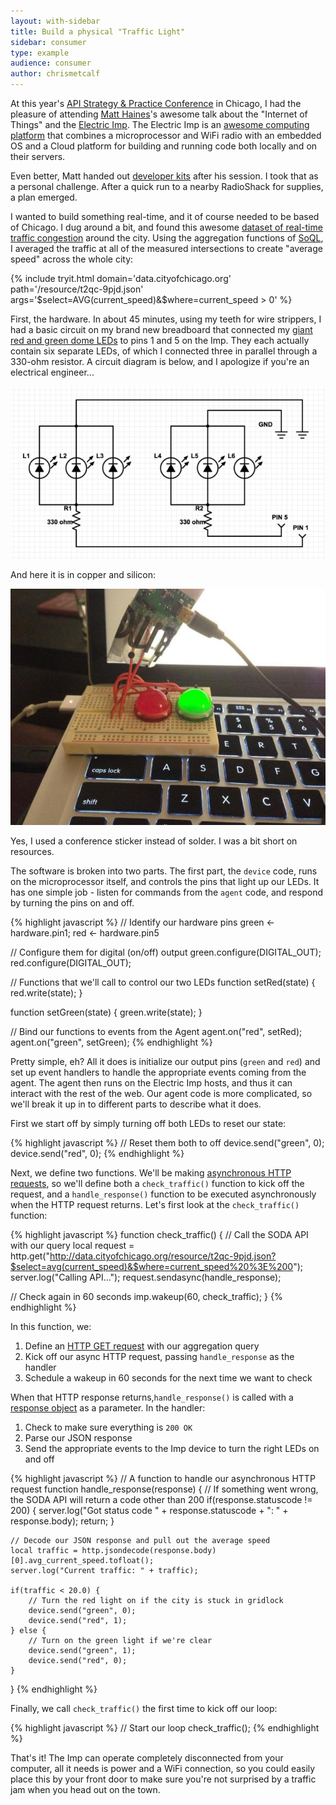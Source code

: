 ```yaml
---
layout: with-sidebar
title: Build a physical "Traffic Light"
sidebar: consumer
type: example
audience: consumer
author: chrismetcalf
---
```


At this year's [API Strategy & Practice Conference](http://apistrategyconference.com/) in Chicago, I had the pleasure of attending [Matt Haines](https://twitter.com/beardedinventor)'s awesome talk about the "Internet of Things" and the [Electric Imp](http://electricimp.com/). The Electric Imp is an [awesome computing platform](http://electricimp.com/product/) that combines a microprocessor and WiFi radio with an embedded OS and a Cloud platform for building and running code both locally and on their servers.

Even better, Matt handed out [developer kits](http://electricimp.com/docs/gettingstarted/devkits/) after his session. I took that as a personal challenge. After a quick run to a nearby RadioShack for supplies, a plan emerged.

I wanted to build something real-time, and it of course needed to be based of Chicago. I dug around a bit, and found this awesome [dataset of real-time traffic congestion](https://data.cityofchicago.org/Transportation/Chicago-Traffic-Tracker-Congestion-Estimates-by-Re/t2qc-9pjd?) around the city. Using the aggregation functions of [SoQL](http://dev.socrata.com/docs/queries.html), I averaged the traffic at all of the measured intersections to create "average speed" across the whole city:

{% include tryit.html domain='data.cityofchicago.org' path='/resource/t2qc-9pjd.json' args='$select=AVG(current_speed)&$where=current_speed > 0' %}

First, the hardware. In about 45 minutes, using my teeth for wire strippers, I had a basic circuit on my brand new breadboard that connected my [giant red and green dome LEDs](http://www.radioshack.com/products/radioshack-20-0mm-round-big-red-led?variant=5717559429) to pins 1 and 5 on the Imp. They each actually contain six separate LEDs, of which I connected three in parallel through a 330-ohm resistor. A circuit diagram is below, and I apologize if you're an electrical engineer...

![Circuit Diagram](/img/imp-circuit-diagram.png)

And here it is in copper and silicon:

![Traffic Light](/img/traffic-lights.jpg)

Yes, I used a conference sticker instead of solder. I was a bit short on resources.

The software is broken into two parts. The first part, the `device` code, runs on the microprocessor itself, and controls the pins that light up our LEDs. It has one simple job - listen for commands from the `agent` code, and respond by turning the pins on and off.

{% highlight javascript %}
// Identify our hardware pins
green <- hardware.pin1;
red <- hardware.pin5
 
// Configure them for digital (on/off) output
green.configure(DIGITAL_OUT);
red.configure(DIGITAL_OUT);

// Functions that we'll call to control our two LEDs
function setRed(state) {
  red.write(state);
}

function setGreen(state) {
  green.write(state);
}

// Bind our functions to events from the Agent
agent.on("red", setRed);
agent.on("green", setGreen);
{% endhighlight %}

Pretty simple, eh? All it does is initialize our output pins (`green` and `red`) and set up event handlers to handle the appropriate events coming from the agent. The agent then runs on the Electric Imp hosts, and thus it can interact with the rest of the web. Our agent code is more complicated, so we'll break it up in to different parts to describe what it does.

First we start off by simply turning off both LEDs to reset our state:

{% highlight javascript %}
// Reset them both to off
device.send("green", 0);
device.send("red", 0);
{% endhighlight %}

Next, we define two functions. We'll be making [asynchronous HTTP requests](http://electricimp.com/docs/api/httprequest/sendasync/), so we'll define both a `check_traffic()` function to kick off the request, and a `handle_response()` function to be executed asynchronously when the HTTP request returns. Let's first look at the `check_traffic()` function:

{% highlight javascript %}
function check_traffic() {
  // Call the SODA API with our query
  local request = http.get("http://data.cityofchicago.org/resource/t2qc-9pjd.json?$select=avg(current_speed)&$where=current_speed%20%3E%200");
  server.log("Calling API...");
  request.sendasync(handle_response);
  
  // Check again in 60 seconds
  imp.wakeup(60, check_traffic);
}
{% endhighlight %}

In this function, we:

1. Define an [HTTP GET request](http://electricimp.com/docs/api/http/get/) with our aggregation query
2. Kick off our async HTTP request, passing `handle_response` as the handler
3. Schedule a wakeup in 60 seconds for the next time we want to check

When that HTTP response returns,`handle_response()` is called with a [response object](http://electricimp.com/docs/api/httpresponse/) as a parameter. In the handler:

1. Check to make sure everything is `200 OK`
2. Parse our JSON response
3. Send the appropriate events to the Imp device to turn the right LEDs on and off

{% highlight javascript %}
// A function to handle our asynchronous HTTP request
function handle_response(response) {
    // If something went wrong, the SODA API will return a code other than 200
    if(response.statuscode != 200) {
        server.log("Got status code " + response.statuscode + ": " + response.body);
        return;
    } 
    
    // Decode our JSON response and pull out the average speed
    local traffic = http.jsondecode(response.body)[0].avg_current_speed.tofloat();
    server.log("Current traffic: " + traffic);
    
    if(traffic < 20.0) {
        // Turn the red light on if the city is stuck in gridlock
        device.send("green", 0);
        device.send("red", 1);
    } else {
        // Turn on the green light if we're clear
        device.send("green", 1);
        device.send("red", 0);
    }
}
{% endhighlight %}

Finally, we call `check_traffic()` the first time to kick off our loop:

{% highlight javascript %}
// Start our loop
check_traffic();
{% endhighlight %}

That's it! The Imp can operate completely disconnected from your computer, all it needs is power and a WiFi connection, so you could easily place this by your front door to make sure you're not surprised by a traffic jam when you head out on the town.
